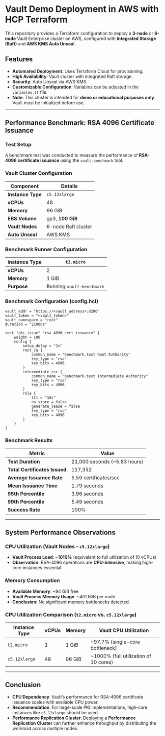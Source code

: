 # Vault Demo Deployment in AWS with HCP Terraform

This repository provides a Terraform configuration to deploy a **3-node** or **6-node** Vault Enterprise cluster on AWS, configured with **Integrated Storage (Raft)** and **AWS KMS Auto Unseal**.

## Features

- **Automated Deployment**: Uses Terraform Cloud for provisioning.
- **High Availability**: Vault cluster with integrated Raft storage.
- **Security**: Auto Unseal via AWS KMS.
- **Customizable Configuration**: Variables can be adjusted in the `variables.tf` file.
- **Note**: This cluster is intended for **demo or educational purposes only**. Vault must be initialized before use.

---

## Performance Benchmark: RSA 4096 Certificate Issuance

### Test Setup

A benchmark test was conducted to measure the performance of **RSA-4096 certificate issuance** using the `vault-benchmark` tool.

### Vault Cluster Configuration

| **Component**   | **Details**                                      |
|---------------|------------------------------------------------|
| **Instance Type**  | `c5.12xlarge` |
| **vCPUs**  | 48 |
| **Memory**  | 96 GiB |
| **EBS Volume**  | gp3, **100 GiB** |
| **Vault Nodes**  | 6-node Raft cluster |
| **Auto Unseal**  | AWS KMS |

### Benchmark Runner Configuration

| **Instance Type**  | `t3.micro` |
|--------------------|------------|
| **vCPUs**         | 2 |
| **Memory**        | 1 GiB |
| **Purpose**       | Running `vault-benchmark` |

### Benchmark Configuration (config.hcl)

```hcl
vault_addr = "https://<vault_address>:8200"
vault_token = "<vault_token>"
vault_namespace = "root"
duration = "21000s"

test "pki_issue" "rsa_4096_cert_issuance" {
    weight = 100
    config {
        setup_delay = "2s"
        root_ca {
            common_name = "benchmark.test Root Authority"
            key_type = "rsa"
            key_bits = 4096
        }
        intermediate_csr {
            common_name = "benchmark.test Intermediate Authority"
            key_type = "rsa"
            key_bits = 4096
        }
        role {
            ttl = "10s"
            no_store = false
            generate_lease = false
            key_type = "rsa"
            key_bits = 4096
        }
    }
}
```

### Benchmark Results

| **Metric**                      | **Value** |
|-----------------------------|--------|
| **Test Duration**           | 21,000 seconds (~5.83 hours) |
| **Total Certificates Issued** | 117,352 |
| **Average Issuance Rate**    | 5.59 certificates/sec |
| **Mean Issuance Time**       | 1.79 seconds |
| **95th Percentile**          | 3.96 seconds |
| **99th Percentile**          | 5.49 seconds |
| **Success Rate**             | 100% |

---

## System Performance Observations

### CPU Utilization (Vault Nodes - `c5.12xlarge`)

- **Vault Process Load**: ~**1010%** (equivalent to full utilization of 10 vCPUs)
- **Observation**: RSA-4096 operations are **CPU-intensive**, making high-core instances essential.

### Memory Consumption

- **Available Memory**: ~94 GiB free
- **Vault Process Memory Usage**: ~401 MiB per node
- **Conclusion**: No significant memory bottlenecks detected.

### CPU Utilization Comparison (`t2.micro` vs. `c5.12xlarge`)

| Instance Type  | vCPUs | Memory | Vault CPU Utilization           |
|---------------|-------|--------|--------------------------------|
| `t2.micro`    | 1     | 1 GiB  | ~97.7% (single-core bottleneck) |
| `c5.12xlarge` | 48    | 96 GiB | ~1000% (full utilization of 10 cores) |

---

## Conclusion

- **CPU Dependency**: Vault’s performance for RSA-4096 certificate issuance scales with available CPU power.
- **Recommendation**: For large-scale PKI implementations, high-core instances like `c5.12xlarge` should be used.
- **Performance Replication Cluster**: Deploying a **Performance Replication Cluster** can further enhance throughput by distributing the workload across multiple nodes.
